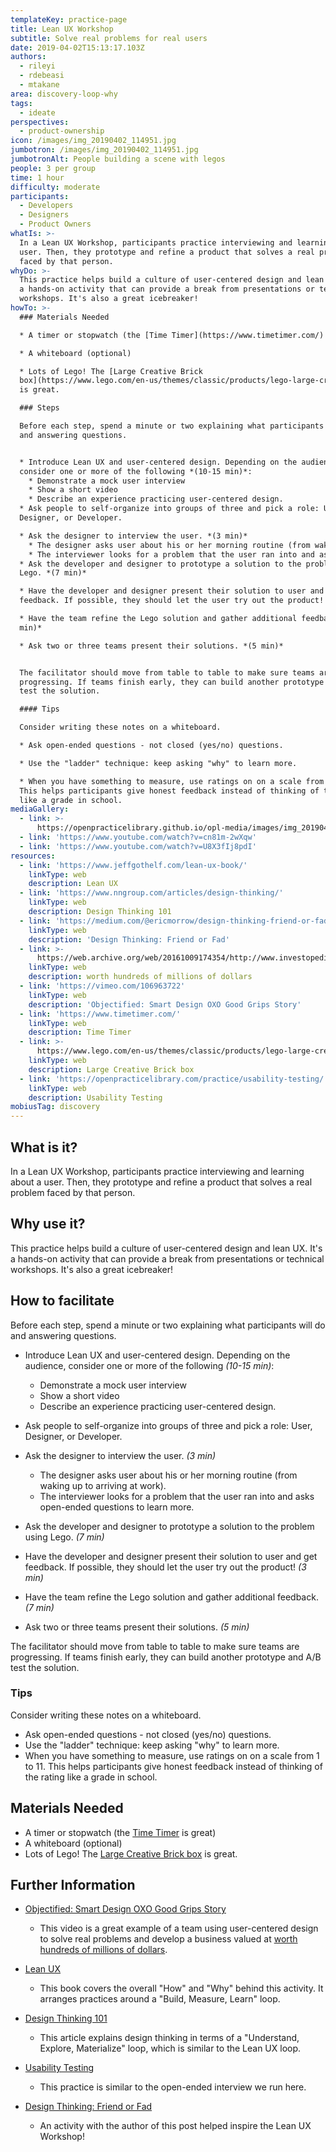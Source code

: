 ```yaml
---
templateKey: practice-page
title: Lean UX Workshop
subtitle: Solve real problems for real users
date: 2019-04-02T15:13:17.103Z
authors:
  - rileyi
  - rdebeasi
  - mtakane
area: discovery-loop-why
tags:
  - ideate
perspectives:
  - product-ownership
icon: /images/img_20190402_114951.jpg
jumbotron: /images/img_20190402_114951.jpg
jumbotronAlt: People building a scene with legos
people: 3 per group
time: 1 hour
difficulty: moderate
participants:
  - Developers
  - Designers
  - Product Owners
whatIs: >-
  In a Lean UX Workshop, participants practice interviewing and learning about a
  user. Then, they prototype and refine a product that solves a real problem
  faced by that person.
whyDo: >-
  This practice helps build a culture of user-centered design and lean UX. It's
  a hands-on activity that can provide a break from presentations or technical
  workshops. It's also a great icebreaker!
howTo: >-
  ### Materials Needed

  * A timer or stopwatch (the [Time Timer](https://www.timetimer.com/) is great)

  * A whiteboard (optional)

  * Lots of Lego! The [Large Creative Brick
  box](https://www.lego.com/en-us/themes/classic/products/lego-large-creative-brick-box-10698)
  is great.

  ### Steps

  Before each step, spend a minute or two explaining what participants will do
  and answering questions.


  * Introduce Lean UX and user-centered design. Depending on the audience,
  consider one or more of the following *(10-15 min)*:
    * Demonstrate a mock user interview
    * Show a short video
    * Describe an experience practicing user-centered design.
  * Ask people to self-organize into groups of three and pick a role: User,
  Designer, or Developer.

  * Ask the designer to interview the user. *(3 min)*
    * The designer asks user about his or her morning routine (from waking up to arriving at work).
    * The interviewer looks for a problem that the user ran into and asks open-ended questions to learn more.
  * Ask the developer and designer to prototype a solution to the problem using
  Lego. *(7 min)*

  * Have the developer and designer present their solution to user and get
  feedback. If possible, they should let the user try out the product! *(3 min)*

  * Have the team refine the Lego solution and gather additional feedback. *(7
  min)*

  * Ask two or three teams present their solutions. *(5 min)*


  The facilitator should move from table to table to make sure teams are
  progressing. If teams finish early, they can build another prototype and A/B
  test the solution.

  #### Tips

  Consider writing these notes on a whiteboard.

  * Ask open-ended questions - not closed (yes/no) questions.

  * Use the "ladder" technique: keep asking "why" to learn more.

  * When you have something to measure, use ratings on on a scale from 1 to 11.
  This helps participants give honest feedback instead of thinking of the rating
  like a grade in school.
mediaGallery:
  - link: >-
      https://openpracticelibrary.github.io/opl-media/images/img_20190402_114951.jpg
  - link: 'https://www.youtube.com/watch?v=cn81m-2wXqw'
  - link: 'https://www.youtube.com/watch?v=U8X3fIj8pdI'
resources:
  - link: 'https://www.jeffgothelf.com/lean-ux-book/'
    linkType: web
    description: Lean UX
  - link: 'https://www.nngroup.com/articles/design-thinking/'
    linkType: web
    description: Design Thinking 101
  - link: 'https://medium.com/@ericmorrow/design-thinking-friend-or-fad-91a867dfe157'
    linkType: web
    description: 'Design Thinking: Friend or Fad'
  - link: >-
      https://web.archive.org/web/20161009174354/http://www.investopedia.com/stock-analysis/2010/helen-of-troys-winning-acquisitions-hele-npk-lcut-nc-jah0706.aspx
    linkType: web
    description: worth hundreds of millions of dollars
  - link: 'https://vimeo.com/106963722'
    linkType: web
    description: 'Objectified: Smart Design OXO Good Grips Story'
  - link: 'https://www.timetimer.com/'
    linkType: web
    description: Time Timer
  - link: >-
      https://www.lego.com/en-us/themes/classic/products/lego-large-creative-brick-box-10698
    linkType: web
    description: Large Creative Brick box
  - link: 'https://openpracticelibrary.com/practice/usability-testing/'
    linkType: web
    description: Usability Testing
mobiusTag: discovery
---
```

## What is it?

In a Lean UX Workshop, participants practice interviewing and learning about a user. Then, they prototype and refine a product that solves a real problem faced by that person.

## Why use it?

This practice helps build a culture of user-centered design and lean UX. It's a hands-on activity that can provide a break from presentations or technical workshops. It's also a great icebreaker!

## How to facilitate

Before each step, spend a minute or two explaining what participants will do and answering questions.

* Introduce Lean UX and user-centered design. Depending on the audience, consider one or more of the following *(10-15 min)*:

  * Demonstrate a mock user interview
  * Show a short video
  * Describe an experience practicing user-centered design.
* Ask people to self-organize into groups of three and pick a role: User, Designer, or Developer.
* Ask the designer to interview the user. *(3 min)*

  * The designer asks user about his or her morning routine (from waking up to arriving at work).
  * The interviewer looks for a problem that the user ran into and asks open-ended questions to learn more.
* Ask the developer and designer to prototype a solution to the problem using Lego. *(7 min)*
* Have the developer and designer present their solution to user and get feedback. If possible, they should let the user try out the product! *(3 min)*
* Have the team refine the Lego solution and gather additional feedback. *(7 min)*
* Ask two or three teams present their solutions. *(5 min)*

The facilitator should move from table to table to make sure teams are progressing. If teams finish early, they can build another prototype and A/B test the solution.

### Tips

Consider writing these notes on a whiteboard.

* Ask open-ended questions - not closed (yes/no) questions.
* Use the "ladder" technique: keep asking "why" to learn more.
* When you have something to measure, use ratings on on a scale from 1 to 11. This helps participants give honest feedback instead of thinking of the rating like a grade in school.

## Materials Needed

* A timer or stopwatch (the [Time Timer](https://www.timetimer.com/) is great)
* A whiteboard (optional)
* Lots of Lego! The [Large Creative Brick box](https://www.lego.com/en-us/themes/classic/products/lego-large-creative-brick-box-10698) is great.

## Further Information

* [Objectified: Smart Design OXO Good Grips Story](https://vimeo.com/106963722)

  * This video is a great example of a team using user-centered design to solve real problems and develop a business valued at [worth hundreds of millions of dollars](https://web.archive.org/web/20161009174354/http://www.investopedia.com/stock-analysis/2010/helen-of-troys-winning-acquisitions-hele-npk-lcut-nc-jah0706.aspx).
* [Lean UX](https://www.jeffgothelf.com/lean-ux-book/)

  * This book covers the overall "How" and "Why" behind this activity. It arranges practices around a "Build, Measure, Learn" loop.
* [Design Thinking 101](https://www.nngroup.com/articles/design-thinking/)

  * This article explains design thinking in terms of a "Understand, Explore, Materialize" loop, which is similar to the Lean UX loop.
* [Usability Testing](https://openpracticelibrary.com/practice/usability-testing/)

  * This practice is similar to the open-ended interview we run here.
* [Design Thinking: Friend or Fad](https://medium.com/@ericmorrow/design-thinking-friend-or-fad-91a867dfe157)

  * An activity with the author of this post helped inspire the Lean UX Workshop!
